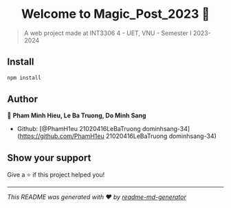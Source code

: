 <h1 align="center">Welcome to Magic_Post_2023 👋</h1>
<p>
</p>

> A web project made at INT3306 4 - UET, VNU - Semester I 2023-2024 

## Install

```sh
npm install
```

## Author

👤 **Pham Minh Hieu, Le Ba Truong, Do Minh Sang**

* Github: [@PhamH1eu 21020416LeBaTruong dominhsang-34](https://github.com/PhamH1eu 21020416LeBaTruong dominhsang-34)

## Show your support

Give a ⭐️ if this project helped you!

***
_This README was generated with ❤️ by [readme-md-generator](https://github.com/kefranabg/readme-md-generator)_